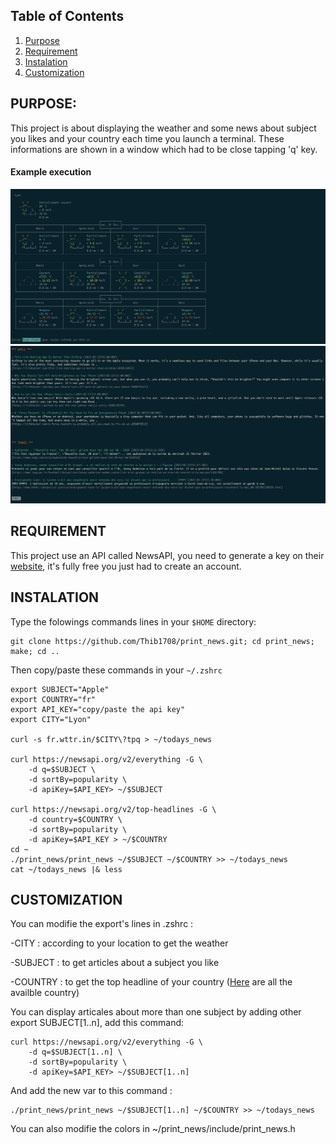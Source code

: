 ## Table of Contents

1. [Purpose](#purpose)
1. [Requirement](#requirement)
2. [Instalation](#instalation)
3. [Customization](#customization)

## PURPOSE:

This project is about displaying the weather and some news about subject you likes and your country each time you launch a terminal.
These informations are shown in a window which had to be close tapping 'q' key.

#### Example execution

![Example weather](assets/weather.png)
![Example news](assets/news.png)

## REQUIREMENT
This project use an API called NewsAPI, you need to generate a key on their [website](https://newsapi.org), it's fully free you just had to create an account.

## INSTALATION
Type the folowings commands lines in your ```$HOME``` directory:

```
git clone https://github.com/Thib1708/print_news.git; cd print_news; make; cd ..
```

Then copy/paste these commands in your ```~/.zshrc```
```
export SUBJECT="Apple"
export COUNTRY="fr"
export API_KEY="copy/paste the api key"
export CITY="Lyon"

curl -s fr.wttr.in/$CITY\?tpq > ~/todays_news

curl https://newsapi.org/v2/everything -G \
    -d q=$SUBJECT \
    -d sortBy=popularity \
    -d apiKey=$API_KEY> ~/$SUBJECT

curl https://newsapi.org/v2/top-headlines -G \
    -d country=$COUNTRY \
	-d sortBy=popularity \
    -d apiKey=$API_KEY > ~/$COUNTRY
cd ~
./print_news/print_news ~/$SUBJECT ~/$COUNTRY >> ~/todays_news
cat ~/todays_news |& less
```
## CUSTOMIZATION

You can modifie the export's lines in .zshrc :

-CITY : according to your location to get the weather

-SUBJECT : to get articles about a subject you like

-COUNTRY : to get the top headline of your country
([Here](assets/country.txt) are all the availble country)

You can display articales about more than one subject by adding other export SUBJECT[1..n], add this command:
```
curl https://newsapi.org/v2/everything -G \
    -d q=$SUBJECT[1..n] \
    -d sortBy=popularity \
    -d apiKey=$API_KEY> ~/$SUBJECT[1..n]
```
And add the new var to this command :
```
./print_news/print_news ~/$SUBJECT[1..n] ~/$COUNTRY >> ~/todays_news
```

You can also modifie the colors in ~/print_news/include/print_news.h

